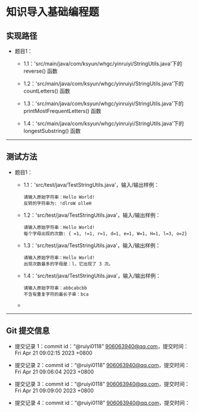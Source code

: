 # 知识导入基础编程题

## 实现路径

- 题目1：

  - 1.1：'src/main/java/com/ksyun/whgc/yinruiyi/StringUtils.java'下的 reverse() 函数
  - 1.2：'src/main/java/com/ksyun/whgc/yinruiyi/StringUtils.java'下的 countLetters() 函数
  - 1.3：'src/main/java/com/ksyun/whgc/yinruiyi/StringUtils.java'下的 printMostFrequentLetters() 函数
  
  - 1.4：'src/main/java/com/ksyun/whgc/yinruiyi/StringUtils.java'下的 longestSubstring() 函数


------

## 测试方法

- 题目1：

  - 1.1：'src/test/java/TestStringUtils.java'，输入/输出样例：

    ```
    请输入原始字符串：Hello World!
    反转的字符串为: !dlroW olleH
    ```

  - 1.2：'src/test/java/TestStringUtils.java'，输入/输出样例：
  
    ```
    请输入原始字符串：Hello World!
    每个字母出现的次数: { =1, !=1, r=1, d=1, e=1, W=1, H=1, l=3, o=2}
    ```
  
  - 1.3：'src/test/java/TestStringUtils.java'，输入/输出样例：
  
    ```
    请输入原始字符串：Hello World!
    出现次数最多的字母是：l，它出现了 3 次。
    ```
  
  - 1.4：'src/test/java/TestStringUtils.java'，输入/输出样例：
  
    ```
    请输入原始字符串：abbcabcbb
    不含有重复字符的最长子串：bca
    ```
  
  - 

------

## Git 提交信息

- 提交记录 1：commit id：“@ruiyi0118” <906063940@qq.com>，提交时间：Fri Apr 21 09:02:15 2023 +0800

- 提交记录 2：commit id：“@ruiyi0118” <906063940@qq.com>，提交时间：Fri Apr 21 09:06:04 2023 +0800

- 提交记录 3：commit id：“@ruiyi0118” <906063940@qq.com>，提交时间：Fri Apr 21 09:09:00 2023 +0800

- 提交记录 4：commit id：“@ruiyi0118” <906063940@qq.com>，提交时间：
